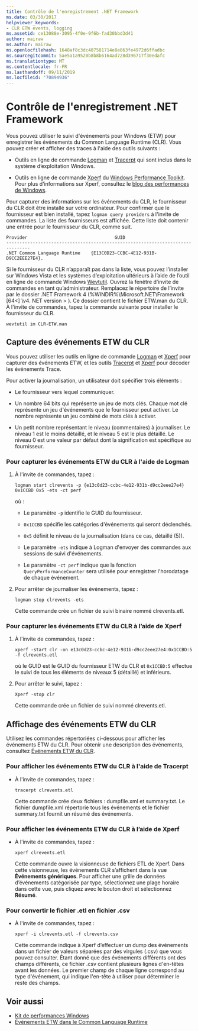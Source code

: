 ```yaml
---
title: Contrôle de l'enregistrement .NET Framework
ms.date: 03/30/2017
helpviewer_keywords:
- CLR ETW events, logging
ms.assetid: ce13088e-3095-4f0e-9f6b-fad30bbd3d41
author: mairaw
ms.author: mairaw
ms.openlocfilehash: 1648af8c3dc407581714e8e863fe4972d6ffadbc
ms.sourcegitcommit: 5ae5a1a9520b8b8b6164ad728d396717f30edafc
ms.translationtype: MT
ms.contentlocale: fr-FR
ms.lasthandoff: 09/11/2019
ms.locfileid: "70894936"
---
```

# <a name="controlling-net-framework-logging"></a>Contrôle de l'enregistrement .NET Framework

Vous pouvez utiliser le suivi d'événements pour Windows (ETW) pour enregistrer les événements du Common Language Runtime (CLR). Vous pouvez créer et afficher des traces à l'aide des outils suivants :

- Outils en ligne de commande [Logman](/windows-server/administration/windows-commands/logman) et [Tracerpt](/windows-server/administration/windows-commands/tracerpt_1) qui sont inclus dans le système d’exploitation Windows.

- Outils en ligne de commande [Xperf](/windows-hardware/test/wpt/xperf-command-line-reference) du [Windows Performance Toolkit](/windows-hardware/test/wpt/). Pour plus d’informations sur Xperf, consultez le [blog des performances de Windows](https://go.microsoft.com/fwlink/?LinkId=179509).

Pour capturer des informations sur les événements du CLR, le fournisseur du CLR doit être installé sur votre ordinateur. Pour confirmer que le fournisseur est bien installé, tapez `logman query providers` à l'invite de commandes. La liste des fournisseurs est affichée. Cette liste doit contenir une entrée pour le fournisseur du CLR, comme suit.

```output
Provider                                 GUID
-------------------------------------------------------------------------------
.NET Common Language Runtime    {E13C0D23-CCBC-4E12-931B-D9CC2EEE27E4}.
```

Si le fournisseur du CLR n’apparaît pas dans la liste, vous pouvez l’installer sur Windows Vista et les systèmes d’exploitation ultérieurs à l’aide de l’outil en ligne de commande Windows [Wevtutil](/windows-server/administration/windows-commands/wevtutil). Ouvrez la fenêtre d’invite de commandes en tant qu’administrateur. Remplacez le répertoire de l’invite par le dossier .NET Framework 4 (%WINDIR%\Microsoft.NET\Framework [64\<] \v4. NET version > \). Ce dossier contient le fichier ETW.man du CLR. À l'invite de commandes, tapez la commande suivante pour installer le fournisseur du CLR.

`wevtutil im CLR-ETW.man`

## <a name="capturing-clr-etw-events"></a>Capture des événements ETW du CLR

Vous pouvez utiliser les outils en ligne de commande [Logman](/windows-server/administration/windows-commands/logman) et [Xperf](/windows-hardware/test/wpt/xperf-command-line-reference) pour capturer des événements ETW, et les outils [Tracerpt](/windows-server/administration/windows-commands/tracerpt_1) et [Xperf](/windows-hardware/test/wpt/xperf-command-line-reference) pour décoder les événements Trace.

Pour activer la journalisation, un utilisateur doit spécifier trois éléments :

- Le fournisseur vers lequel communiquer.

- Un nombre 64 bits qui représente un jeu de mots clés. Chaque mot clé représente un jeu d'événements que le fournisseur peut activer. Le nombre représente un jeu combiné de mots clés à activer.

- Un petit nombre représentant le niveau (commentaires) à journaliser. Le niveau 1 est le moins détaillé, et le niveau 5 est le plus détaillé. Le niveau 0 est une valeur par défaut dont la signification est spécifique au fournisseur.

### <a name="to-capture-clr-etw-events-using-logman"></a>Pour capturer les événements ETW du CLR à l'aide de Logman

1. À l'invite de commandes, tapez :

     `logman start clrevents -p {e13c0d23-ccbc-4e12-931b-d9cc2eee27e4} 0x1CCBD 0x5 -ets -ct perf`

     où :

    - Le paramètre `-p` identifie le GUID du fournisseur.

    - `0x1CCBD` spécifie les catégories d'événements qui seront déclenchés.

    - `0x5` définit le niveau de la journalisation (dans ce cas, détaillé (5)).

    - Le paramètre `-ets` indique à Logman d'envoyer des commandes aux sessions de suivi d'événements.

    - Le paramètre `-ct perf` indique que la fonction `QueryPerformanceCounter` sera utilisée pour enregistrer l'horodatage de chaque événement.

2. Pour arrêter de journaliser les événements, tapez :

     `logman stop clrevents -ets`

     Cette commande crée un fichier de suivi binaire nommé clrevents.etl.

### <a name="to-capture-clr-etw-events-using-xperf"></a>Pour capturer les événements ETW du CLR à l’aide de Xperf

1. À l'invite de commandes, tapez :

     `xperf -start clr -on e13c0d23-ccbc-4e12-931b-d9cc2eee27e4:0x1CCBD:5 -f clrevents.etl`

     où le GUID est le GUID du fournisseur ETW du CLR et `0x1CCBD:5` effectue le suivi de tous les éléments de niveaux 5 (détaillé) et inférieurs.

2. Pour arrêter le suivi, tapez :

     `Xperf -stop clr`

     Cette commande crée un fichier de suivi nommé clrevents.etl.

## <a name="viewing-clr-etw-events"></a>Affichage des événements ETW du CLR

Utilisez les commandes répertoriées ci-dessous pour afficher les événements ETW du CLR. Pour obtenir une description des événements, consultez [Événements ETW du CLR](../../../docs/framework/performance/clr-etw-events.md).

### <a name="to-view-clr-etw-events-using-tracerpt"></a>Pour afficher les événements ETW du CLR à l'aide de Tracerpt

- À l'invite de commandes, tapez :

     `tracerpt clrevents.etl`

     Cette commande crée deux fichiers : dumpfile.xml et summary.txt. Le fichier dumpfile.xml répertorie tous les événements et le fichier summary.txt fournit un résumé des événements.

### <a name="to-view-clr-etw-events-using-xperf"></a>Pour afficher les événements ETW du CLR à l’aide de Xperf

- À l'invite de commandes, tapez :

     `xperf clrevents.etl`

     Cette commande ouvre la visionneuse de fichiers ETL de Xperf. Dans cette visionneuse, les événements CLR s’affichent dans la vue **Événements génériques**. Pour afficher une grille de données d’événements catégorisée par type, sélectionnez une plage horaire dans cette vue, puis cliquez avec le bouton droit et sélectionnez **Résumé**.

### <a name="to-convert-the-etl-file-to-a-comma-separated-value-file"></a>Pour convertir le fichier .etl en fichier .csv

- À l'invite de commandes, tapez :

     `xperf -i clrevents.etl -f clrevents.csv`

     Cette commande indique à Xperf d’effectuer un dump des événements dans un fichier de valeurs séparées par des virgules (.csv) que vous pouvez consulter. Étant donné que des événements différents ont des champs différents, ce fichier .csv contient plusieurs lignes d'en-têtes avant les données. Le premier champ de chaque ligne correspond au type d'événement, qui indique l'en-tête à utiliser pour déterminer le reste des champs.

## <a name="see-also"></a>Voir aussi

- [Kit de performances Windows](/windows-hardware/test/wpt/)
- [Événements ETW dans le Common Language Runtime](../../../docs/framework/performance/etw-events-in-the-common-language-runtime.md)
